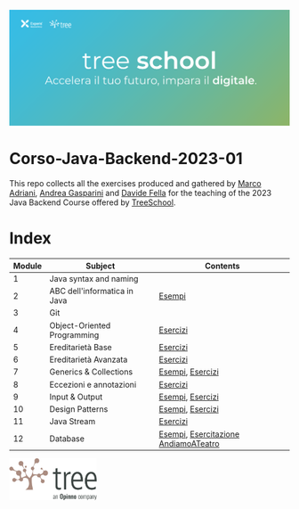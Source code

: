 ![TreeSchool](assets/treeschool_header.png)

# Corso-Java-Backend-2023-01

This repo collects all the exercises produced and gathered by [Marco Adriani](https://github.com/MrSosu), [Andrea Gasparini](https://github.com/andrea-gasparini) and [Davide Fella](https://github.com/davidefella) for the teaching of the 2023 Java Backend Course offered by [TreeSchool](https://tree.it/school/).

# Index

| Module | Subject                      | Contents                                                  |
|--------|------------------------------|-----------------------------------------------------------|
| 1      | Java syntax and naming       |                                                           |
| 2      | ABC dell'informatica in Java | [Esempi](module_02/src/esempi/)                           |
| 3      | Git                          |                                                           |
| 4      | Object-Oriented Programming  | [Esercizi](module_04/src/)                                |
| 5      | Ereditarietà Base            | [Esercizi](module_05/src)                                 |
| 6      | Ereditarietà Avanzata        | [Esercizi](module_06/src)                                 |
| 7      | Generics & Collections       | [Esempi](module_07/src/esempi), [Esercizi](module_07/src) |
| 8      | Eccezioni e annotazioni      | [Esercizi](module_08/src)                                 |
| 9      | Input & Output               | [Esempi](module_09/src/esempi), [Esercizi](module_09/src) |
| 10     | Design Patterns              | [Esempi](module_10/src/esempi), [Esercizi](module_10/src) |
| 11     | Java Stream                  | [Esercizi](module_11)                                     |
| 12     | Database                     | [Esempi](module_12/src/esempi), [Esercitazione AndiamoATeatro](module_12/src/AndiamoATeatro.pdf)                           |
<!--
| 13     | API                          | [Esercizi](module_13/src)                                                                  |
| 14     | Spring                       | [Esercizi](module_14/src)                                                                  |
| 18     | Test                         | [Esercizi](module_18/src)                                                                  |
-->

<img src="assets/treelogo.png" height="75">
